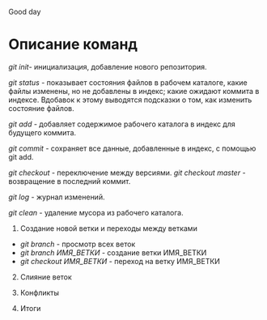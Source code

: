 Good day

# Описание команд

*git init*- инициализация, добавление нового репозитория.

*git status* - показывает состояния файлов в рабочем каталоге, какие файлы изменены, но не добавлены в индекс; какие ожидают коммита в индексе. Вдобавок к этому выводятся подсказки о том, как изменить состояние файлов.

*git add* - добавляет содержимое рабочего каталога в индекс для будущего коммита.

*git commit* - сохраняет все данные, добавленные в индекс, с помощью git add.

*git checkout* - переключение между версиями. *git checkout master* - возвращение в последний коммит.

*git log* - журнал изменений.

*git clean* - удаление мусора из рабочего каталога.

1. Создание новой ветки и переходы между ветками
* *git branch* - просмотр всех веток
* *git branch ИМЯ_ВЕТКИ* - создание ветки ИМЯ_ВЕТКИ
* *git checkout ИМЯ_ВЕТКИ* - переход на ветку ИМЯ_ВЕТКИ

2. Слияние веток

3. Конфликты

4. Итоги